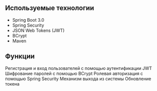 ## Используемые технологии
- Spring Boot 3.0
- Spring Security
- JSON Web Tokens (JWT)
- BCrypt
- Maven

## Функции
Регистрация и вход пользователей с помощью аутентификации JWT
Шифрование паролей с помощью BCrypt
Ролевая авторизация с помощью Spring Security
Механизм выхода из системы
Обновление токена
